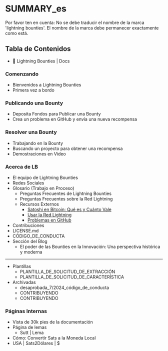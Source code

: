 # SUMMARY\_es

Por favor ten en cuenta: No se debe traducir el nombre de la marca 'lightning bounties'. El nombre de la marca debe permanecer exactamente como está.

## Tabla de Contenidos

* 📖 Lightning Bounties | Docs

### Comenzando

* Bienvenidos a Lightning Bounties
* Primera vez a bordo

### Publicando una Bounty

* Deposita Fondos para Publicar una Bounty
* Crea un problema en GitHub y envía una nueva recompensa

### Resolver una Bounty

* Trabajando en la Bounty
* Buscando un proyecto para obtener una recompensa
* Demostraciones en Video

### Acerca de LB

* El equipo de Lightning Bounties
* Redes Sociales
* Glosario (Trabajo en Proceso)
  * Preguntas Frecuentes de Lightning Bounties
  * Preguntas Frecuentes sobre la Red Lightning
  * Recursos Externos
    * [Satoshi en Bitcoin: Qué es y Cuánto Vale](https://www.investopedia.com/terms/s/satoshi.asp)
    * [Usar la Red Lightning](https://uselightning.network/)
    * [Problemas en GitHub](https://docs.github.com/en/issues/tracking-your-work-with-issues/about-issues)
* Contribuciones
* LICENSE.md
* CÓDIGO\_DE\_CONDUCTA
* Sección del Blog
  * El poder de las Bounties en la Innovación: Una perspectiva histórica y moderna

***

* Plantillas
  * PLANTILLA\_DE\_SOLICITUD\_DE\_EXTRACCIÓN
  * PLANTILLA\_DE\_SOLICITUD\_DE\_CARACTERÍSTICA
* Archivadas
  * desaprobada\_7/2024\_código\_de\_conducta
  * CONTRIBUYENDO
  * CONTRIBUYENDO

### Páginas Internas

* Vista de 30k pies de la documentación
* Página de lemas
  * Sutt | Lema
* Cómo: Convertir Sats a la Moneda Local
* USA | Sats2Dólares | $
